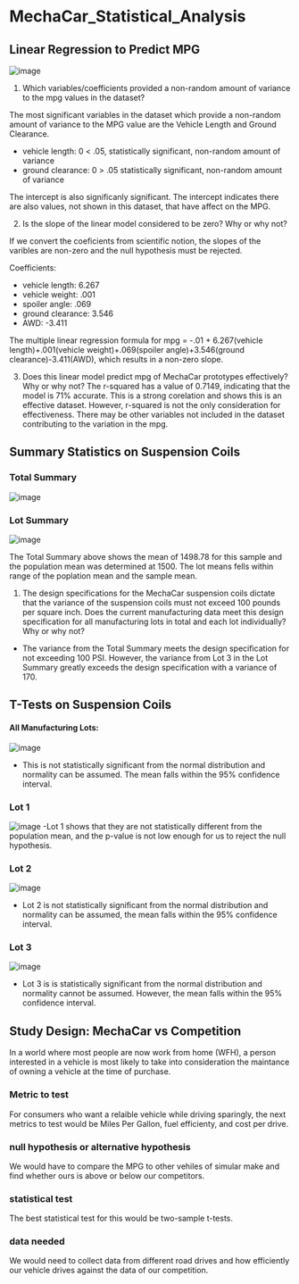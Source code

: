 # MechaCar_Statistical_Analysis

## Linear Regression to Predict MPG

![image](https://user-images.githubusercontent.com/107373721/193969991-5c82f960-f130-4727-b35a-9a51b375e521.png)

1. Which variables/coefficients provided a non-random amount of variance to the mpg values in the dataset?

The most significant variables in the dataset which provide a non-random amount of variance to the MPG value are the Vehicle Length and Ground Clearance. 
- vehicle length: 0 < .05, statistically significant, non-random amount of variance
- ground clearance: 0 > .05 statistically significant, non-random amount of variance

The intercept is also significanly significant. The intercept indicates there are also values, not shown in this dataset, that  have affect on the MPG.

2. Is the slope of the linear model considered to be zero? Why or why not?

If we convert the coeficients from scientific notion, the slopes of the varibles are non-zero and the null hypothesis must be rejected.

Coefficients: 
- vehicle length: 6.267 
- vehicle weight: .001 
- spoiler angle: .069 
- ground clearance: 3.546 
- AWD: -3.411

The multiple linear regression formula for mpg = -.01 + 6.267(vehicle length)+.001(vehicle weight)+.069(spoiler angle)+3.546(ground clearance)-3.411(AWD), which results in a non-zero slope.

3. Does this linear model predict mpg of MechaCar prototypes effectively? Why or why not?
The r-squared has a value of 0.7149, indicating that the model is 71% accurate. This is a strong corelation and shows this is an effective dataset. However, r-squared is not the only consideration for effectiveness. There may be other variables not included in the dataset contributing to the variation in the mpg.

## Summary Statistics on Suspension Coils

### Total Summary
![image](https://user-images.githubusercontent.com/107373721/195218691-a53845e9-7b27-4cc8-b513-42c106fd6ded.png)

### Lot Summary
![image](https://user-images.githubusercontent.com/107373721/195218983-0718f268-b9f4-444e-a6ab-2714096c30b3.png)

The Total Summary above shows the mean of 1498.78 for this sample and the population mean was determined at 1500. The lot means fells within range of the poplation mean and the sample mean. 

1. The design specifications for the MechaCar suspension coils dictate that the variance of the suspension coils must not exceed 100 pounds per square inch. Does the current manufacturing data meet this design specification for all manufacturing lots in total and each lot individually? Why or why not?
- The variance from the Total Summary meets the design specification for not exceeding 100 PSI. However, the variance from Lot 3 in the Lot Summary greatly exceeds the design specification with a variance of 170. 

## T-Tests on Suspension Coils

#### All Manufacturing Lots: 
![image](https://user-images.githubusercontent.com/107373721/195226959-eec8529c-c7b5-454a-975c-a11fb49f6ff7.png)
- This is not statistically significant from the normal distribution and normality can be assumed. The mean falls within the 95% confidence interval.

### Lot 1
![image](https://user-images.githubusercontent.com/107373721/195228433-df68816b-482e-4c5c-b637-9236b0759f2f.png)
 -Lot 1 shows that they are not statistically different from the population mean, and the p-value is not low enough for us to reject the null hypothesis.

### Lot 2
![image](https://user-images.githubusercontent.com/107373721/195233134-985f3bd8-2c43-4f86-8b9e-fe4b86967300.png)
- Lot 2 is not statistically significant from the normal distribution and normality can be assumed, the mean falls within the 95% confidence interval.

### Lot 3
![image](https://user-images.githubusercontent.com/107373721/195234794-577c2529-d22f-4bc7-b0a7-4f3c679498a0.png)
- Lot 3 is is statistically significant from the normal distribution and normality cannot be assumed. However, the mean falls within the 95% confidence interval.

## Study Design: MechaCar vs Competition
In a world where most people are now work from home (WFH), a person interested in a vehicle is most likely to take into consideration the maintance of owning a vehicle at the time of purchase. 

### Metric to test
For consumers who want a relaible vehicle while driving sparingly, the next metrics to test would be Miles Per Gallon, fuel efficienty, and cost per drive.

### null hypothesis or alternative hypothesis
We would have to compare the MPG to other vehiles of simular make and find whether ours is above or below our competitors.

### statistical test
The best statistical test for this would be two-sample t-tests.

### data needed
We would need to collect data from different road drives and how efficiently our vehicle drives against the data of our competition. 
